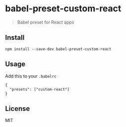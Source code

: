 # babel-preset-custom-react

> Babel preset for React apps

## Install

```
npm install --save-dev babel-preset-custom-react
```

## Usage

Add this to your `.babelrc`

```
{
  "presets": ["custom-react"]
}
```

## License

MIT
